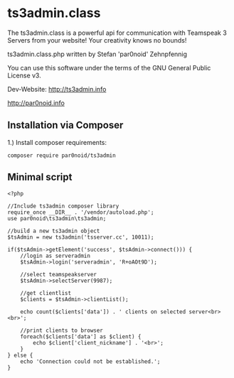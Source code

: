 # ts3admin.class
The ts3admin.class is a powerful api for communication with Teamspeak 3 Servers from your website! Your creativity knows no bounds!

ts3admin.class.php written by Stefan 'par0noid' Zehnpfennig

You can use this software under the terms of the GNU General Public License v3.

Dev-Website: http://ts3admin.info

http://par0noid.info

## Installation via Composer

1.) Install composer requirements:

```
composer require par0noid/ts3admin
```

## Minimal script
```
<?php

//Include ts3admin composer library
require_once __DIR__ . '/vendor/autoload.php';
use par0noid\ts3admin\ts3admin;

//build a new ts3admin object
$tsAdmin = new ts3admin('tsserver.cc', 10011);

if($tsAdmin->getElement('success', $tsAdmin->connect())) {
    //login as serveradmin
    $tsAdmin->login('serveradmin', 'R+oAOt9D');

    //select teamspeakserver
    $tsAdmin->selectServer(9987);

    //get clientlist
    $clients = $tsAdmin->clientList();

    echo count($clients['data']) . ' clients on selected server<br><br>';

    //print clients to browser
    foreach($clients['data'] as $client) {
        echo $client['client_nickname'] . '<br>';
    }
} else {
    echo 'Connection could not be established.';
}
```